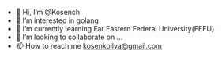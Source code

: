 - 👋 Hi, I’m @Kosench
- 👀 I’m interested in golang
- 🌱 I’m currently learning Far Eastern Federal University(FEFU)
- 💞️ I’m looking to collaborate on ...
- 📫 How to reach me kosenkoilya@gmail.com

<!---
Kosench/Kosench is a ✨ special ✨ repository because its `README.md` (this file) appears on your GitHub profile.
You can click the Preview link to take a look at your changes.
--->
